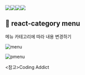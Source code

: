 <img src="https://img.shields.io/badge/react-61DAFB?style=for-the-badge&logo=react&logoColor=black"><img src="https://img.shields.io/badge/javascript-F7DF1E?style=for-the-badge&logo=javascript&logoColor=black"><img src="https://img.shields.io/badge/html-E34F26?style=for-the-badge&logo=html5&logoColor=white"><img src="https://img.shields.io/badge/css-1572B6?style=for-the-badge&logo=css3&logoColor=white">

## 🍩 react-category menu

메뉴 카테고리에 따라 내용 변경하기

![menu](https://user-images.githubusercontent.com/74355328/131214191-fbe5d111-ee2a-4651-b427-80bcbb7a8994.png)

![pmenu](https://user-images.githubusercontent.com/74355328/147473355-8c5fb261-5e9a-4890-8266-88a1414fbc75.gif)

<참고>Coding Addict
